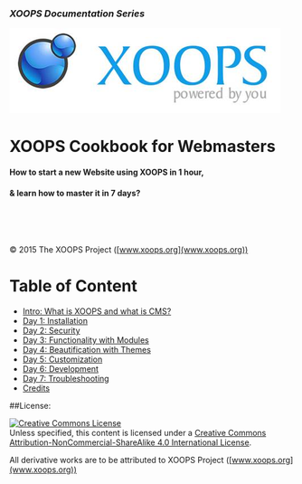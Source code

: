 ### _XOOPS Documentation Series_
![logoXoops.jpg](assets/logoXoops.jpg)

# XOOPS Cookbook for Webmasters
#### How to start a new Website using XOOPS in 1 hour, 
#### & learn how to master it in 7 days?
<br /><br /><br />




© 2015 The XOOPS Project ([www.xoops.org](www.xoops.org))    


# Table of Content

* [Intro: What is XOOPS and what is CMS?](book/0intro.md)
* [Day 1: Installation](book/1install.md)
* [Day 2: Security](book/2security.md)
* [Day 3: Functionality with Modules](book/3modules.md)
* [Day 4: Beautification with Themes](book/4themes.md)
* [Day 5: Customization](book/5customization.md)
* [Day 6: Development](book/6development.md)
* [Day 7: Troubleshooting](book/7troubleshooting.md)
* [Credits](book/9credits.md) 

##License:

<a rel="license" href="http://creativecommons.org/licenses/by-nc-sa/4.0/"><img alt="Creative Commons License" style="border-width:0" src="https://i.creativecommons.org/l/by-nc-sa/4.0/88x31.png" /></a><br />Unless specified, this content is licensed under a <a rel="license" href="http://creativecommons.org/licenses/by-nc-sa/4.0/">Creative Commons Attribution-NonCommercial-ShareAlike 4.0 International License</a>.

All derivative works are to be attributed to XOOPS Project ([www.xoops.org](www.xoops.org))

